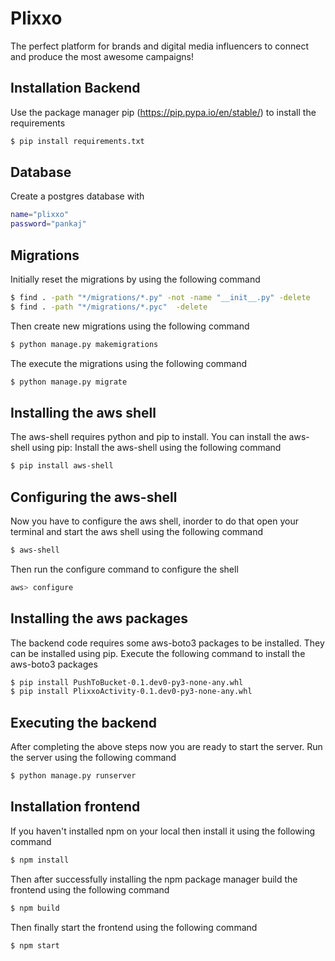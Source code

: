 # Plixxo
The perfect platform for brands and digital media influencers to connect and produce the most awesome campaigns!

## Installation Backend
Use the package manager pip (https://pip.pypa.io/en/stable/) to install the requirements
```bash
$ pip install requirements.txt
```

## Database
Create a postgres database with
```bash
name="plixxo" 
password="pankaj"
```

## Migrations
Initially reset the migrations by using the following command
```bash
$ find . -path "*/migrations/*.py" -not -name "__init__.py" -delete
$ find . -path "*/migrations/*.pyc"  -delete
```
Then create new migrations using the following command
```bash
$ python manage.py makemigrations
```
The execute the migrations using the following command
```bash
$ python manage.py migrate
```
## Installing the aws shell
The aws-shell requires python and pip to install. You can install the aws-shell using pip:
Install the aws-shell using the following command
```bash
$ pip install aws-shell
```
## Configuring the aws-shell
Now you have to configure the aws shell, inorder to do that open your terminal and start the aws shell using the following command
```bash
$ aws-shell
```
Then run the configure command to configure the shell
```bash
aws> configure
```
## Installing the aws packages
The backend code requires some aws-boto3 packages to be installed.
They can be installed using pip.
Execute the following command to install the aws-boto3 packages
```bash
$ pip install PushToBucket-0.1.dev0-py3-none-any.whl
$ pip install PlixxoActivity-0.1.dev0-py3-none-any.whl
```
## Executing the backend
After completing the above steps now you are ready to start the server.
Run the server using the following command
```bash
$ python manage.py runserver
```
## Installation frontend
If you haven't installed npm on your local then install it using the following command
```bash
$ npm install
```
Then after successfully installing the npm package manager build the frontend using the following command
```bash
$ npm build
```
Then finally start the frontend using the following command
```bash
$ npm start
```